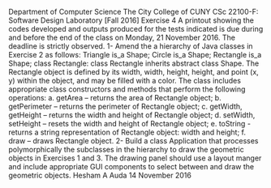 Department of Computer Science
The City College of CUNY
CSc 22100-F: Software Design Laboratory [Fall 2016]
Exercise 4
A printout showing the codes developed and outputs produced for the tests indicated is due during and before the end of the class on Monday, 21 November 2016. The deadline is strictly observed.
1- Amend the a hierarchy of Java classes in Exercise 2 as follows:
Triangle is_a Shape;
Circle is_a Shape;
Rectangle is_a Shape;
class Rectangle:
class Rectangle inherits abstract class Shape. The Rectangle object is defined by its width, width, height, height, and point (x, y) within the object, and may be filled with a color. The class includes appropriate class constructors and methods that perform the following operations:
a. getArea – returns the area of Rectangle object;
b. getPerimeter – returns the perimeter of Rectangle object;
c. getWidth, getHeight – returns the width and height of Rectangle object;
d. setWidth, setHeight – resets the width and height of Rectangle object;
e. toString - returns a string representation of Rectangle object: width and height;
f. draw – draws Rectangle object.
2- Build a class Application that processes polymorphically the subclasses in the hierarchy to draw the geometric objects in Exercises 1 and 3. The drawing panel should use a layout manger and include appropriate GUI components to select between and draw the geometric objects.
Hesham A Auda
14 November 2016